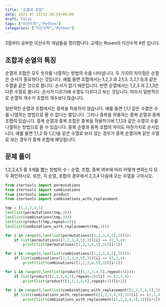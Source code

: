 ```yaml
---
title: "순열과 조합"
date: 2021-07-15T15:30:59+09:00
draft: False
tags: ["이산수학","Python"]
categories: ["이산수학","Python"]
---
```


3월부터 공부한 이산수학 개념들을 정리합니다. 교재는 Rosen의 이산수학 8판 입니다.

## 조합과 순열의 특징

순열과 조합은 모두 숫자를 나열하는 방법의 수를 나타냅니다. 두 가지의 차이점은 순열은 순서가 중요하다는 것입니다. 예를 들면 조합에서는 1,2,3 과 2,1,3, 3,2,1 등과 같은 수열을 같은 것으로 봅니다. 순서가 없기 때문입니다. 반면 순열에서는 1,2,3 과 2,1,3은 다른 수열로 봅니다. 순서가 다르기에 수열도 다르다고 보는 것입니다. 따라서 일반적으로 순열의 개수가 조합의 개수보다 많습니다.

일반적인 순열과 조합에서는 중복을 허용하지 않습니다. 예를 들면 1,1,1 같은 수열은 수를 나열하는 방법으로 올 수 없다는 말입니다. 그러나 중복을 허용하는 중복 순열과 중복 조합이 있습니다. 중복 순열과 중복 조합은 중복을 허용하기에 1,1,1과 같은 수열이 수를 나열하는 방법으로 올 수 있습니다. 중복 순열과 중복 조합의 차이도 마찬가지로 순서입니다. 예를 들면 1,1,2 와 1,2,1을 같은 수열로 보지 않는 경우가 중복 순열이며 같은 수열로 보는 경우가 중복 조합에 해당됩니다.

## 문제 풀이

1,2,3,4,5 중 3개를 뽑는 방법의 수 - 순열, 조합, 중복 여부에 따라 어떻게 변하는지 모두 확인하시오.
또한, 각 순열, 조합의 경우에서 2,3,4 다음에 오는 수열을 구하시오.

```python
from itertools import permutations
from itertools import combinations
from itertools import product
from itertools import combinations_with_replacement

tmp = [1,2,3,4,5]
len(list(permutations(tmp,3)))
len(list(combinations(tmp,3)))
len(list(product(tmp,repeat=3)))
len(list(combinations_with_replacement(tmp,3)))

for i in range(0,len(list(permutations([1,2,3,4,5],3)))):
    if list(permutations([1,2,3,4,5],3))[i] == (2,3,4):
        print(list(permutations([1,2,3,4,5],3))[i+1])

for i in range(0,len(list(combinations([1,2,3,4,5],3)))):
    if list(combinations([1,2,3,4,5],3))[i] == (2,3,4):
        print(list(combinations([1,2,3,4,5],3))[i+1])

for i in range(0,len(list(product([1,2,3,4,5],repeat=3)))):
    if list(product([1,2,3,4,5],repeat=3))[i] == (2,3,4):
        print(list(product([1,2,3,4,5],repeat=3))[i+1])
    
for i in range(0,len(list(combinations_with_replacement([1,2,3,4,5],3)))):
    if list(combinations_with_replacement([1,2,3,4,5],3))[i] == (2,3,4):
        print(list(combinations_with_replacement([1,2,3,4,5],3))[i+1])
```